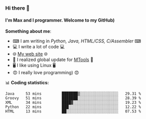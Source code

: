 ### Hi there 👋
#### I'm Max and I programmer. Welcome to my GitHub)

**Something about me**:
- ⌨ I am writing in _Python, Java, HTML/CSS, C/Assembler_ ⌨
- 💻 I write a lot of code 💻
- 🌐 [My web site](https://merive.herokuapp.com/) 🌐
- 💾 I realized global update for [MTools](https://github.com/merive/MTools) 💾
- 🖥️ I like using Linux 🖥️
- 😍 I really love programming) 😍

📊 **Coding statistics:**
<!--START_SECTION:waka-->
```text
Java     53 mins         ███████▒░░░░░░░░░░░░░░░░░   29.31 % 
Groovy   51 mins         ███████░░░░░░░░░░░░░░░░░░   28.39 % 
XML      34 mins         ████▓░░░░░░░░░░░░░░░░░░░░   19.23 % 
Python   22 mins         ███░░░░░░░░░░░░░░░░░░░░░░   12.22 % 
HTML     13 mins         ██░░░░░░░░░░░░░░░░░░░░░░░   07.53 % 
```
<!--END_SECTION:waka-->
